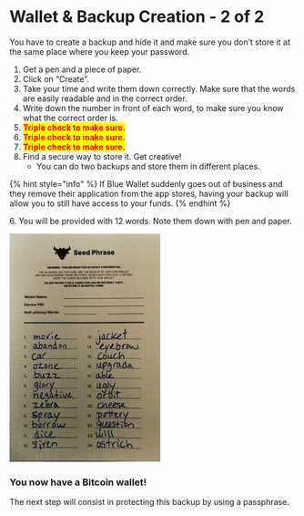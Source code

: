 # Wallet & Backup Creation - 2 of 2

You have to create a backup and hide it and make sure you don’t store it at the same place where you keep your password.

1. Get a pen and a piece of paper.&#x20;
2. Click on “Create”.
3. Take your time and write them down correctly. Make sure that the words are easily readable and in the correct order.
4. Write down the number in front of each word, to make sure you know what the correct order is.&#x20;
5. <mark style="color:red;">**Triple check to make sure.**</mark>
6. <mark style="color:red;">**Triple check to make sure.**</mark>
7. <mark style="color:red;">**Triple check to make sure.**</mark>
8. Find a secure way to store it. Get creative!
   * You can do two backups and store them in different places.

{% hint style="info" %}
If Blue Wallet suddenly goes out of business and they remove their application from the app stores, having your backup will allow you to still have access to your funds.
{% endhint %}

6\. You will be provided with 12 words. Note them down with pen and paper.

![Example of a 24-word backup.](../.gitbook/assets/seedphrase.jpg)

### **You now have a Bitcoin wallet!**&#x20;

The next step will consist in protecting this backup by using a passphrase.
